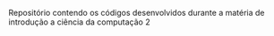 Repositório contendo os códigos desenvolvidos durante a matéria de introdução a ciência da computação 2
